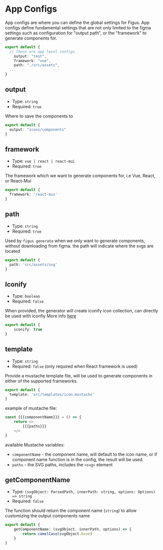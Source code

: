 # App Configs

App configs are where you can define the global settings for Figus. App configs define fundamental settings that are not only limited to the figma settings such as configuration for "output path", or the "framework" to generate components for.

```ts
export default {
  // These are app level configs.
    output: "test",
    framework: "vue",
    path: "./src/assets",
  ...
}
```

## output

- Type: `string`
- Required: `true`

Where to save the components to

```ts
export default {
  output: "icons/components"
}
```

## framework

- Type: `vue | react | react-mui`
- Required: `true`

The framework which we want to generate components for, i.e Vue, React, or React-Mui

```ts
export default {
  framework: 'react-mui'
}
```

## path

- Type: `string`
- Required: `true`

Used by `figus generate` when we only want to generate components, without downloading from figma. the path will indicate where the svgs are located

```ts
export default {
  path: 'src/assets/svg'
}
```

## Iconify

- Type: `boolean`
- Required: `false`

When provided, the generator will create iconify icon collection, can directly be used with iconfiy
More info [here](https://docs.iconify.design/icon-components/bundles/wrapper.html)

```ts
export default {
    iconify: true
}
```

## template

- Type: `string`
- Required: `false` (only required when React framework is used)

Provide a mustache template file, will be used to generate components in either of the supported frameworks.


```ts
export default {
  template: 'src/templates/icon.mustache'
}
```

example of mustache file:

```js
const {{{componentName}}} = () => {
    return <>
        {{{paths}}}
    </>
}

```

available Mustache variables:
- `componentName` - the component name, will default to the icon name, or if component name function is in the config, the result will be used.
- `paths` - the SVG paths, includes the `<svg>` element
## getComponentName

- Type: `(svgObject: ParsedPath, innerPath: string, options: Options) => string`
- Required: `false`

The function should return the component name (`string`) to allow customizing the output components name

```ts
export default {
    getComponentName: (svgObject, innerPath, options) => {
        return camelCase(svgObject.base)
    }
}
```


